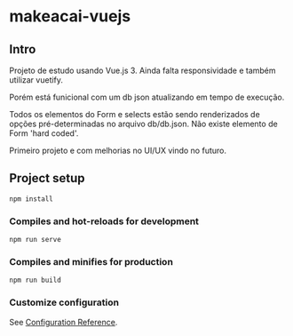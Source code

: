 # makeacai-vuejs

## Intro
Projeto de estudo usando Vue.js 3.
Ainda falta responsividade e também utilizar vuetify.

Porém está funicional com um db json atualizando em tempo de execução.

Todos os elementos do Form e selects estão sendo renderizados de opções pré-determinadas no arquivo db/db.json.
Não existe elemento de Form 'hard coded'.

Primeiro projeto e com melhorias no UI/UX vindo no futuro.


## Project setup
```
npm install
```

### Compiles and hot-reloads for development
```
npm run serve
```

### Compiles and minifies for production
```
npm run build
```

### Customize configuration
See [Configuration Reference](https://cli.vuejs.org/config/).



